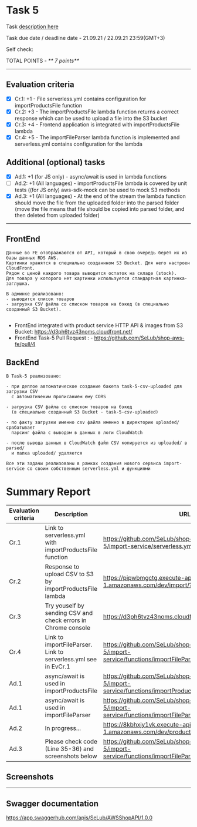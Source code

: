 # __Task 5__

Task [description here](https://github.com/EPAM-JS-Competency-center/cloud-development-course-initial/blob/main/task5-import-to-s3/task.md)

Task due date / deadline date - 21.09.21 / 22.09.21 23:59(GMT+3)

Self check:
 
 TOTAL POINTS - _** 7 points**_
 
-----------
## __Evaluation criteria__

- [x] Cr.1: +1 - File serverless.yml contains configuration for importProductsFile function
- [x] Cr.2: +3 - The importProductsFile lambda function returns a correct response which can be used to upload a file into the S3 bucket
- [x] Cr.3: +4 - Frontend application is integrated with importProductsFile lambda
- [x] Cr.4: +5 - The importFileParser lambda function is implemented and serverless.yml contains configuration for the lambda

## __Additional (optional) tasks__

- [x] Ad.1: +1 (for JS only) - async/await is used in lambda functions
- [ ] Ad.2: +1 (All languages) - importProductsFile lambda is covered by unit tests ((for JS only) aws-sdk-mock can be used to mock S3 methods
- [x] Ad.3: +1 (All languages) - At the end of the stream the lambda function should move the file from the uploaded folder into the parsed folder (move the file means that file should be copied into parsed folder, and then deleted from uploaded folder)
------------
## __FrontEnd__

```
Данные во FE отобраажаются от API, который в свою очередь берёт их из базы данных RDS AWS.
Картинки хранятся в специально созданнном S3 Bucket. Для него настроен CloudFront.
Рядом с ценой каждого товара выводится остаток на складе (stock).
Для товара у которого нет картинки используется стандартная картинка-заглушка.

В админке реализовано: 
- выводится список товаров
- загрузка CSV файла со списком товаров на бэкед (в специально созданный S3 Bucket).


```

* FrontEnd integrated with product service HTTP API & images from S3 Bucket: https://d3ph6tvz43noms.cloudfront.net/ 
* FrontEnd Task-5 Pull Request : - https://github.com/SeLub/shop-aws-fe/pull/4

## __BackEnd__

```
В Task-5 реализовано: 

- при деплое автоматическое создание бакета task-5-csv-uploaded для загрузки CSV 
  с автоматичеким прописанием ему CORS

- загрузка CSV файла со списком товаров на бэкед 
  (в специально созданный S3 Bucket - task-5-csv-uploaded)

- по факту загрузки именно csv файла именно в директорию uploaded/ срабатывает
  парсинг файла с выводом в данных в логи CloudWatch

- после вывода данных в CloudWatch файл CSV копируется из uploaded/ в parsed/
  и папка uploaded/ удаляется

Все эти задачи реализованы в рамках создания нового сервиса import-service со своим собственным serverless.yml и функциями

```

# __Summary Report__
Evaluation criteria   | Description | URL 
-------|--------------|-----
Cr.1 | Link to serverless.yml with importProductsFile function   | https://github.com/SeLub/shop-aws-be/blob/task-5/import-service/serverless.yml
Cr.2 | Response to upload CSV to S3 by importProductsFile lambda | https://pipwbmgctg.execute-api.eu-central-1.amazonaws.com/dev/import/?name=products.csv
Cr.3 | Try youself by sending CSV and check errors in Chrome console | https://d3ph6tvz43noms.cloudfront.net/admin/products
Cr.4 | Link to importFileParser. Link to serverless.yml see in EvCr.1 | https://github.com/SeLub/shop-aws-be/blob/task-5/import-service/functions/importFileParser/importFileParser.js
Ad.1 | async/await is used in importProductsFile | https://github.com/SeLub/shop-aws-be/blob/task-5/import-service/functions/importProductsFile/importProductsFile.js
Ad.1 | async/await is used in importFileParser | https://github.com/SeLub/shop-aws-be/blob/task-5/import-service/functions/importFileParser/importFileParser.js
Ad.2 | In progress... | https://8kbhxjy1vk.execute-api.eu-central-1.amazonaws.com/dev/products/777
Ad.3 | Please check code (Line 35-36) and screenshots below | https://github.com/SeLub/shop-aws-be/blob/task-5/import-service/functions/importFileParser/importFileParser.js

## Screenshots 

------------

## __Swagger documentation__

https://app.swaggerhub.com/apis/SeLub/AWSShopAPI/1.0.0